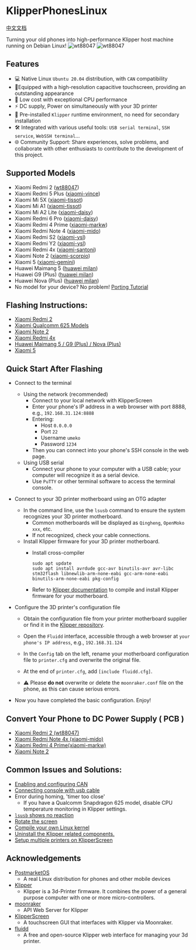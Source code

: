 # KlipperPhonesLinux
[中文文档](./README_CN.md)

Turning your old phones into high-performance Klipper host machine running on Debian Linux!
![wt88047](pictures/1.jpg)
![wt88047](pictures/2.jpg)

## Features
- 💻 Native Linux `Ubuntu 20.04` distribution, with `CAN` compatibility
- 📱Equipped with a high-resolution capacitive touchscreen, providing an outstanding appearance
- 🚀 Low cost with exceptional CPU performance
- ⚡ DC supply, Power on simultaneously with your 3D printer
- 🌈 Pre-installed `Klipper` runtime environment, no need for secondary installation
- 🛠️ Integrated with various useful tools: `USB serial terminal`, `SSH service`, `WebSSH terminal`...
- 🌐 Community Support: Share experiences, solve problems, and collaborate with other enthusiasts to contribute to the development of this project.


## Supported Models
- Xiaomi Redmi 2 ([wt88047](https://github.com/umeiko/KlipperPhonesLinux/releases/tag/Xiaomi_Redmi2))
- Xiaomi Redmi 5 Plus ([xiaomi-vince](https://github.com/umeiko/KlipperPhonesLinux/releases/tag/Xiaomi_msm8953_Phones))
- Xiaomi Mi 5X ([xiaomi-tissot](https://github.com/umeiko/KlipperPhonesLinux/releases/tag/Xiaomi_msm8953_Phones))
- Xiaomi Mi A1 ([xiaomi-tissot](https://github.com/umeiko/KlipperPhonesLinux/releases/tag/Xiaomi_msm8953_Phones))
- Xiaomi Mi A2 Lite ([xiaomi-daisy](https://github.com/umeiko/KlipperPhonesLinux/releases/tag/Xiaomi_msm8953_Phones))
- Xiaomi Redmi 6 Pro ([xiaomi-daisy](https://github.com/umeiko/KlipperPhonesLinux/releases/tag/Xiaomi_msm8953_Phones))
- Xiaomi Redmi 4 Prime ([xiaomi-markw](https://github.com/umeiko/KlipperPhonesLinux/releases/tag/Xiaomi_msm8953_Phones))
- Xiaomi Redmi Note 4 ([xiaomi-mido](https://github.com/umeiko/KlipperPhonesLinux/releases/tag/Xiaomi_msm8953_Phones))
- Xiaomi Redmi S2 ([xiaomi-ysl](https://github.com/umeiko/KlipperPhonesLinux/releases/tag/Xiaomi_msm8953_Phones))
- Xiaomi Redmi Y2 ([xiaomi-ysl](https://github.com/umeiko/KlipperPhonesLinux/releases/tag/Xiaomi_msm8953_Phones))
- Xiaomi Redmi 4x ([xiaomi-santoni](https://github.com/umeiko/KlipperPhonesLinux/releases/tag/Xiaomi_santoni))
- Xiaomi Note 2 ([xiaomi-scorpio](https://github.com/umeiko/KlipperPhonesLinux/blob/main/Docs/msm8996.md))
- Xiaomi 5 ([xiaomi-gemini](https://github.com/umeiko/KlipperPhonesLinux/releases/tag/Xiaomi-gemini))
- Huawei Maimang 5 ([huawei milan](https://github.com/umeiko/KlipperPhonesLinux/releases/tag/Huawei_milan))
- Huawei G9 (Plus) ([huawei milan](https://github.com/umeiko/KlipperPhonesLinux/releases/tag/Huawei_milan))
- Huawei Nova (Plus) ([huawei milan](https://github.com/umeiko/KlipperPhonesLinux/releases/tag/Huawei_milan))
- No model for your device? No problem! [Porting Tutorial](https://github.com/umeiko/KlipperPhonesLinux/blob/main/LinuxKernels)
## Flashing Instructions:
- [Xiaomi Redmi 2](https://github.com/umeiko/KlipperPhonesLinux/releases/tag/Xiaomi_Redmi2)
- [Xiaomi Qualcomm 625 Models](https://github.com/umeiko/KlipperPhonesLinux/releases/tag/Xiaomi_msm8953_Phones)
- [Xiaomi Note 2](https://github.com/umeiko/KlipperPhonesLinux/blob/main/Docs/msm8996.md)
- [Xiaomi Redmi 4x](https://github.com/umeiko/KlipperPhonesLinux/releases/tag/Xiaomi_santoni)
- [Huawei Maimang 5 / G9 (Plus) / Nova (Plus)](https://github.com/umeiko/KlipperPhonesLinux/releases/tag/Huawei_milan)
- [Xiaomi 5](https://github.com/umeiko/KlipperPhonesLinux/releases/tag/Xiaomi-gemini)

## Quick Start After Flashing
- Connect to the terminal
  - Using the network (recommended)
    - Connect to your local network with KlipperScreen
    - Enter your phone's IP address in a web browser with port 8888, e.g., `192.168.31.124:8888`
    - Entering:
      - Host `0.0.0.0`
      - Port `22`
      - Username `umeko`
      - Password `1234`
    - Then you can connect into your phone's SSH console in the web page.
  - Using USB serial
    - Connect your phone to your computer with a USB cable; your computer will recognize it as a serial device.
    - Use `PuTTY` or other terminal software to access the terminal console.

- Connect to your 3D printer motherboard using an OTG adapter
  - In the command line, use the `lsusb` command to ensure the system recognizes your 3D printer motherboard.
    - Common motherboards will be displayed as `Qingheng`, `OpenMoko xxx`, etc.
    - If not recognized, check your cable connections.
  - Install Klipper firmware for your 3D printer motherboard.
    - Install cross-compiler

          sudo apt update
          sudo apt install avrdude gcc-avr binutils-avr avr-libc stm32flash libnewlib-arm-none-eabi gcc-arm-none-eabi binutils-arm-none-eabi pkg-config

    - Refer to [Klipper documentation](https://www.klipper3d.org/Installation.html) to compile and install Klipper firmware for your motherboard.

- Configure the 3D printer's configuration file
  - Obtain the configuration file from your printer motherboard supplier or find it in the [Klipper repository](https://github.com/Klipper3d/klipper/tree/master/config).

  - Open the `Fluidd` interface, accessible through a web browser at `your phone's IP address`, e.g., `192.168.31.124`

  - In the `Config` tab on the left, rename your motherboard configuration file to `printer.cfg` and overwrite the original file.
  - At the end of `printer.cfg`, add `[include fluidd.cfg]`.
  - ⚠️ Please **do not** overwrite or delete the `moonraker.conf` file on the phone, as this can cause serious errors.

- Now you have completed the basic configuration. Enjoy!

## Convert Your Phone to DC Power Supply ( PCB )

- [Xiaomi Redmi 2 (wt88047)](https://github.com/umeiko/KlipperPhonesLinux/tree/main/PCB/Xiaomi_redmi2)
- [Xiaomi Redmi Note 4x (xiaomi-mido)](https://github.com/umeiko/KlipperPhonesLinux/tree/main/PCB/Xiaomi_redmi_Note4x)
- [Xiaomi Redmi 4 Prime(xiaomi-markw)](https://github.com/umeiko/KlipperPhonesLinux/tree/main/PCB/Xiaomi_redmi4_Prime)
- [Xiaomi Note 2](https://github.com/umeiko/KlipperPhonesLinux/tree/main/PCB/Xiaomi_redmi4_Prime)


## Common Issues and Solutions:
- [Enabling and configuring CAN](https://github.com/umeiko/KlipperPhonesLinux/blob/main/Docs/Q%26A/CAN_BUS.md)
- [Connecting console with usb cable](https://github.com/umeiko/KlipperPhonesLinux/blob/main/Docs/Q%26A/USB_CONSOLE.md)
- Error during homing, 'timer too close'
  - If you have a Qualcomm Snapdragon 625 model, disable CPU temperature monitoring in Klipper settings.
- [`lsusb` shows no reaction](https://github.com/umeiko/KlipperPhonesLinux/tree/main/PCB)
- [Rotate the screen](https://github.com/umeiko/KlipperPhonesLinux/blob/main/Docs/Q%26A/ROTATE_THE_SCREEN.md)
- [Compile your own Linux kernel]([https://gitee.com/meiziyang2023/ubuntu-ports-xiaomi-625-phones](https://github.com/umeiko/KlipperPhonesLinux/tree/main/LinuxKernels))
- [Uninstall the Klipper related components.](https://github.com/umeiko/KlipperPhonesLinux/blob/main/Docs/Q%26A/REMOVE_KLIPPER.md)
- [Setup multiple printers on KlipperScreen](https://github.com/umeiko/KlipperPhonesLinux/blob/main/Docs/Q%26A/MULTIPLE_PRINTERS_ONSCREEN.md)

## Acknowledgements
- [PostmarketOS](https://postmarketos.org/)
  - A real Linux distribution for phones and other mobile devices
- [Klipper](https://github.com/Klipper3d/)
  - Klipper is a 3d-Printer firmware. It combines the power of a general purpose computer with one or more micro-controllers.
- [moonraker](https://github.com/Arksine/moonraker)
  - API Web Server for Klipper
- [KlipperScreen](https://github.com/KlipperScreen/KlipperScreen)
  - A touchscreen GUI that interfaces with Klipper via Moonraker.
- [fluidd](https://github.com/fluidd-core/fluidd)
  - A free and open-source Klipper web interface for managing your 3d printer.


